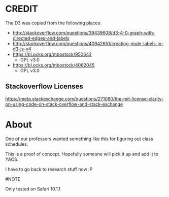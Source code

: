 # CREDIT

The D3 was copied from the following places:
- http://stackoverflow.com/questions/39439608/d3-4-0-graph-with-directed-edges-and-labels
- http://stackoverflow.com/questions/40942651/creating-node-labels-in-d3-js-v4
- https://bl.ocks.org/mbostock/950642
    - GPL v3.0
- https://bl.ocks.org/mbostock/4062045
    - GPL v3.0 

## Stackoverflow Licenses

<https://meta.stackexchange.com/questions/271080/the-mit-license-clarity-on-using-code-on-stack-overflow-and-stack-exchange>

# About

One of our professors wanted something like this for figuring out class schedules.

This is a proof of concept. Hopefully someone will pick it up and add it to YACS.

I have to go back to research stuff now :P

#NOTE

Only tested on Safari 10.1.1
